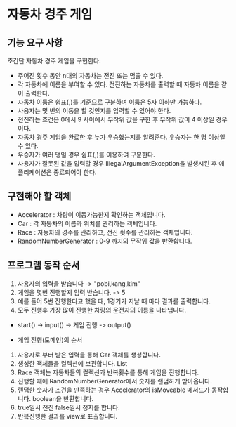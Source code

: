 # 자동차 경주 게임

## 기능 요구 사항
초간단 자동차 경주 게임을 구현한다.

- 주어진 횟수 동안 n대의 자동차는 전진 또는 멈출 수 있다.
- 각 자동차에 이름을 부여할 수 있다. 전진하는 자동차를 출력할 때 자동차 이름을 같이 출력한다.
- 자동차 이름은 쉼표(,)를 기준으로 구분하며 이름은 5자 이하만 가능하다.
- 사용자는 몇 번의 이동을 할 것인지를 입력할 수 있어야 한다.
- 전진하는 조건은 0에서 9 사이에서 무작위 값을 구한 후 무작위 값이 4 이상일 경우이다.
- 자동차 경주 게임을 완료한 후 누가 우승했는지를 알려준다. 우승자는 한 명 이상일 수 있다.
- 우승자가 여러 명일 경우 쉼표(,)를 이용하여 구분한다.
- 사용자가 잘못된 값을 입력할 경우 IllegalArgumentException을 발생시킨 후 애플리케이션은 종료되어야 한다.

## 구현해야 할 객체

- Accelerator : 차량이 이동가능한지 확인하는 객체입니다.
- Car : 각 자동차의 이름과 위치를 관리하는 객체입니다.
- Race : 자동차의 경주를 관리하고, 전진 횟수를 관리하는 객체입니다.
- RandomNumberGenerator : 0-9 까지의 무작위 값을 반환합니다.

## 프로그램 동작 순서

1. 사용자의 입력을 받습니다 -> "pobi,kang,kim"
2. 게임을 몇번 진행할지 입력 받습니다. -> 5
3. 예를 들어 5번 진행한다고 했을 때, 1경기가 지날 때 마다 결과를 출력합니다.
4. 모두 진행후 가장 많이 진행한 차량의 운전자의 이름을 나타냅니다.

- start() -> input() -> 게임 진행 -> output()

- 게임 진행(도메인)의 순서
1. 사용자로 부터 받은 입력을 통해 Car 객체를 생성합니다.
2. 생성한 객체들을 컬렉션에 보관합니다. List<Car>
3. Race 객체는 자동차들의 컬렉션과 반복횟수를 통해 게임을 진행합니다.
4. 진행할 때에 RandomNumberGenerator에서 숫자를 랜덤하게 받아옵니다.
5. 랜덤한 숫자가 조건을 만족하는 경우 Accelerator의 isMoveable 메서드가 동작합니다. boolean을 반환합니다.
6. true일시 전진 false일시 정지를 합니다.
7. 반복진행한 결과를 view로 표출합니다.